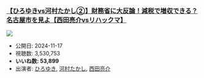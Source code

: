 ### [【ひろゆきvs河村たかし②】財務省に大反論！減税で増収できる？名古屋市を見よ【西田亮介vsリハックマ】](https://www.youtube.com/watch?v=MxSVlnm0qc4)
[![](https://img.youtube.com/vi/MxSVlnm0qc4/sddefault.jpg)](https://www.youtube.com/watch?v=MxSVlnm0qc4)
-   公開日: 2024-11-17
-   視聴数: 3,530,753
-   **いいね数: 53,899**
-   出演者: [ひろゆき](/rehacq_fan/people/ひろゆき "wikilink"), [河村たかし](/rehacq_fan/people/河村たかし "wikilink"), [西田亮介](/rehacq_fan/people/西田亮介 "wikilink")
